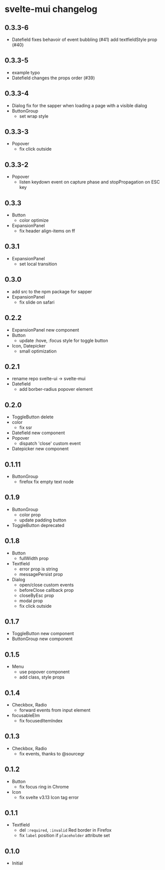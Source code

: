 # svelte-mui changelog

## 0.3.3-6

- Datefield
	fixes behavoir of event bubbling (#41)
	add textfieldStyle prop (#40)

## 0.3.3-5

- example
	typo
- Datefield
	changes the props order (#39)

## 0.3.3-4

- Dialog
	fix for the sapper when loading a page with a visible dialog
- ButtonGroup
	- set wrap style

## 0.3.3-3

- Popover
	- fix click outside

## 0.3.3-2

- Popover
	- listen keydown event on capture phase and stopPropagation on ESC key

## 0.3.3

- Button
	- color optimize
- ExpansionPanel
	- fix header align-items on ff

## 0.3.1

- ExpansionPanel
	- set local transition

## 0.3.0

- add src to the npm package for sapper
- ExpansionPanel
	- fix slide on safari

## 0.2.2

- ExpansionPanel new component
- Button
	- update :hove, :focus style for toggle button
- Icon, Datepicker
	- small optimization

## 0.2.1

- rename repo svelte-ui -> svelte-mui
- Datefield
	- add borber-radius popover element

## 0.2.0

- ToggleButton delete
- color
	- fix ssr
- Datefield new component
- Popover
	- dispatch 'close' custom event
- Datepicker new component

## 0.1.11

- ButtonGroup
	- firefox fix empty text node

## 0.1.9

- ButtonGroup
	- color prop
	- update padding button
- ToggleButton deprecated

## 0.1.8

- Button
	- fullWidth prop
- Textfield
	- error prop is string
	- messagePersist prop
- Dialog
	- open/close custom events
	- beforeClose callback prop
	- closeByEsc prop
	- modal prop
	- fix click outside

## 0.1.7

- ToggleButton new component
- ButtonGroup new component

## 0.1.5

- Menu
	- use popover component
	- add class, style props

## 0.1.4

- Checkbox, Radio
	- forward events from input element
- focusableElm
	- fix focusedItemIndex

## 0.1.3

- Checkbox, Radio
	- fix events, thanks to @sourcegr

## 0.1.2

- Button
	- fix focus ring in Chrome
- Icon
	- fix svelte v3.13 Icon tag error

## 0.1.1

- Textfield
	- del `:required`, `:invalid` Red border in Firefox
	- fix `label` position if `placeholder` attribute set

## 0.1.0

- Initial
